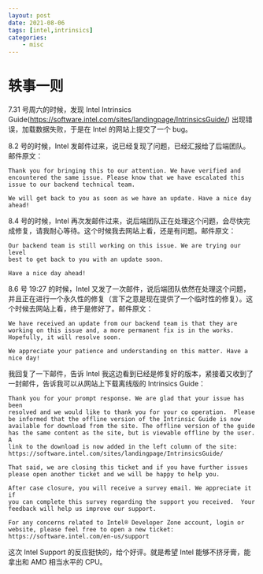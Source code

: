 ```yaml
---
layout: post
date: 2021-08-06
tags: [intel,intrinsics]
categories:
    - misc
---
```


# 轶事一则

7.31 号周六的时候，发现 Intel Intrinsics Guide(https://software.intel.com/sites/landingpage/IntrinsicsGuide/) 出现错误，加载数据失败，于是在 Intel 的网站上提交了一个 bug。

8.2 号的时候，Intel 发邮件过来，说已经复现了问题，已经汇报给了后端团队。邮件原文：

	Thank you for bringing this to our attention. We have verified and
	encountered the same issue. Please know that we have escalated this
	issue to our backend technical team. 
	
	We will get back to you as soon as we have an update. Have a nice day
	ahead!

8.4 号的时候，Intel 再次发邮件过来，说后端团队正在处理这个问题，会尽快完成修复，请我耐心等待。这个时候我去网站上看，还是有问题。邮件原文：

	Our backend team is still working on this issue. We are trying our level
	best to get back to you with an update soon.
	
	Have a nice day ahead!

8.6 号 19:27 的时候，Intel 又发了一次邮件，说后端团队依然在处理这个问题，并且正在进行一个永久性的修复（言下之意是现在提供了一个临时性的修复）。这个时候去网站上看，终于是修好了。邮件原文：

	We have received an update from our backend team is that they are
	working on this issue and, a more permanent fix is in the works.
	Hopefully, it will resolve soon.
	
	We appreciate your patience and understanding on this matter. Have a
	nice day!

我回复了一下邮件，告诉 Intel 我这边看到已经是修复好的版本，紧接着又收到了一封邮件，告诉我可以从网站上下载离线版的 Intrinsics Guide：

	Thank you for your prompt response. We are glad that your issue has been
	resolved and we would like to thank you for your co operation.  Please
	be informed that the offline version of the Intrinsic Guide is now
	available for download from the site. The offline version of the guide
	has the same content as the site, but is viewable offline by the user. A
	link to the download is now added in the left column of the site:
	https://software.intel.com/sites/landingpage/IntrinsicsGuide/
	
	That said, we are closing this ticket and if you have further issues
	please open another ticket and we will be happy to help you.
	
	After case closure, you will receive a survey email. We appreciate it if
	you can complete this survey regarding the support you received.  Your
	feedback will help us improve our support.
	
	For any concerns related to Intel® Developer Zone account, login or
	website, please feel free to open a new ticket:
	https://software.intel.com/en-us/support

这次 Intel Support 的反应挺快的，给个好评。就是希望 Intel 能够不挤牙膏，能拿出和 AMD 相当水平的 CPU。

